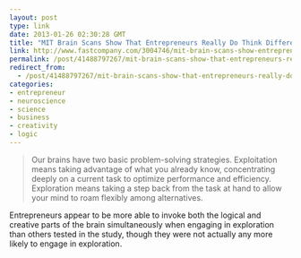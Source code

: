 ```yaml
---
layout: post
type: link
date: 2013-01-26 02:30:28 GMT
title: "MIT Brain Scans Show That Entrepreneurs Really Do Think Differently"
link: http://www.fastcompany.com/3004746/mit-brain-scans-show-entrepreneurs-really-do-think-different
permalink: /post/41488797267/mit-brain-scans-show-that-entrepreneurs-really-do
redirect_from: 
  - /post/41488797267/mit-brain-scans-show-that-entrepreneurs-really-do
categories:
- entrepreneur
- neuroscience
- science
- business
- creativity
- logic
---
```

<blockquote>Our brains have two basic problem-solving strategies. Exploitation means taking advantage of what you already know, concentrating deeply on a current task to optimize performance and efficiency. Exploration means taking a step back from the task at hand to allow your mind to roam flexibly among alternatives.</blockquote>
<p>Entrepreneurs appear to be more able to invoke both the logical and creative parts of the brain simultaneously when engaging in exploration than others tested in the study, though they were not actually any more likely to engage in exploration.</p>